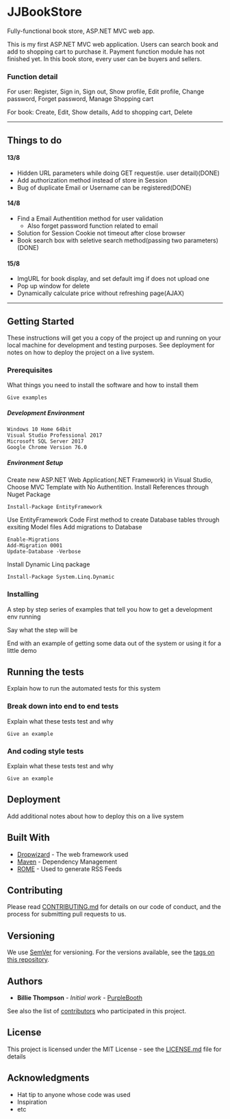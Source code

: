 # JJBookStore
Fully-functional book store, ASP.NET MVC web app.

This is my first ASP.NET MVC web application. Users can search book and add to shopping cart to purchase it. Payment function module has not finished yet. In this book store, every user can be buyers and sellers. 

### Function detail
For user: Register, Sign in, Sign out, Show profile, Edit profile, Change password, Forget password, Manage Shopping cart

For book: Create, Edit, Show details, Add to shopping cart, Delete


********************************************************************************************************
## Things to do 
#### 13/8
- Hidden URL parameters while doing GET request(ie. user detail)(DONE)
- Add authorization method instead of store in Session
- Bug of duplicate Email or Username can be registered(DONE)

#### 14/8
- Find a Email Authentition method for user validation
  - Also forget password function related to email
- Solution for Session Cookie not timeout after close browser
- Book search box with seletive search method(passing two parameters)(DONE)

#### 15/8
- ImgURL for book display, and set default img if does not upload one
- Pop up window for delete
- Dynamically calculate price without refreshing page(AJAX)


*******************************************************************************************************

## Getting Started

These instructions will get you a copy of the project up and running on your local machine for development and testing purposes. See deployment for notes on how to deploy the project on a live system.

### Prerequisites

What things you need to install the software and how to install them
```
Give examples
```
##### Development Environment
```
Windows 10 Home 64bit
Visual Studio Professional 2017
Microsoft SQL Server 2017
Google Chrome Version 76.0
```

##### Environment Setup

Create new ASP.NET Web Application(.NET Framework) in Visual Studio, Choose MVC Template with No Authentition.
Install References through Nuget Package
```
Install-Package EntityFramework
```
Use EntityFramework Code First method to create Database tables through exsiting Model files
Add migrations to Database
```
Enable-Migrations
Add-Migration 0001
Update-Database -Verbose
```
Install Dynamic Linq package
```
Install-Package System.Linq.Dynamic
```

### Installing

A step by step series of examples that tell you how to get a development env running

Say what the step will be



End with an example of getting some data out of the system or using it for a little demo

## Running the tests

Explain how to run the automated tests for this system

### Break down into end to end tests

Explain what these tests test and why

```
Give an example
```

### And coding style tests

Explain what these tests test and why

```
Give an example
```

## Deployment

Add additional notes about how to deploy this on a live system

## Built With

* [Dropwizard](http://www.dropwizard.io/1.0.2/docs/) - The web framework used
* [Maven](https://maven.apache.org/) - Dependency Management
* [ROME](https://rometools.github.io/rome/) - Used to generate RSS Feeds

## Contributing

Please read [CONTRIBUTING.md](https://gist.github.com/PurpleBooth/b24679402957c63ec426) for details on our code of conduct, and the process for submitting pull requests to us.

## Versioning

We use [SemVer](http://semver.org/) for versioning. For the versions available, see the [tags on this repository](https://github.com/your/project/tags). 

## Authors

* **Billie Thompson** - *Initial work* - [PurpleBooth](https://github.com/PurpleBooth)

See also the list of [contributors](https://github.com/your/project/contributors) who participated in this project.

## License

This project is licensed under the MIT License - see the [LICENSE.md](LICENSE.md) file for details

## Acknowledgments

* Hat tip to anyone whose code was used
* Inspiration
* etc
